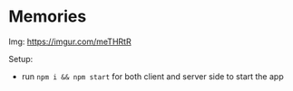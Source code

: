 # Memories

Img:
<https://imgur.com/meTHRtR>


Setup:

- run `npm i && npm start` for both client and server side to start the app
